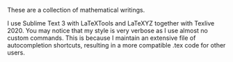 These are a collection of mathematical writings.

I use Sublime Text 3 with LaTeXTools and LaTeXYZ together with Texlive 2020.
You may notice that my style is very verbose as I use almost no custom commands. 
This is because I maintain an extensive file of autocompletion shortcuts, resulting in a more compatible .tex code for other users.